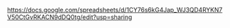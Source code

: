 https://docs.google.com/spreadsheets/d/1CY76s6kG4Jap_WJ3QD4RYKN7V50CtGvRKACN9dDQ0tg/edit?usp=sharing
